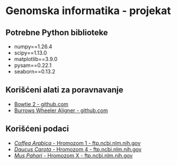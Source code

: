 # Genomska informatika - projekat

## Potrebne Python biblioteke
- numpy==1.26.4
- scipy==1.13.0
- matplotlib==3.9.0
- pysam==0.22.1
- seaborn==0.13.2

## Korišćeni alati za poravnavanje
- [Bowtie 2 - github.com](https://github.com/BenLangmead/bowtie2)
- [Burrows Wheeler Aligner - github.com](https://github.com/lh3/bwa)

## Korišćeni podaci
- [*Coffea Arabica* - Hromozom 1 - ftp.ncbi.nlm.nih.gov](https://ftp.ncbi.nlm.nih.gov/genomes/refseq/plant/Coffea_arabica/latest_assembly_versions/GCF_003713225.1_Cara_1.0/GCF_003713225.1_Cara_1.0_assembly_structure/Primary_Assembly/assembled_chromosomes/FASTA/chr1c.fna.gz)
- [*Daucus Carota* - Hromozom 4 - ftp.ncbi.nlm.nih.gov](https://ftp.ncbi.nlm.nih.gov/genomes/refseq/plant/Daucus_carota/latest_assembly_versions/GCF_001625215.2_DH1_v3.0/GCF_001625215.2_DH1_v3.0_assembly_structure/Primary_Assembly/assembled_chromosomes/FASTA/chr4.fna.gz)
- [*Mus Pahari* - Hromozom X - ftp.ncbi.nlm.nih.gov](https://ftp.ncbi.nlm.nih.gov/genomes/refseq/vertebrate_mammalian/Mus_pahari/latest_assembly_versions/GCF_900095145.1_PAHARI_EIJ_v1.1/GCF_900095145.1_PAHARI_EIJ_v1.1_assembly_structure/Primary_Assembly/assembled_chromosomes/FASTA/chrX.fna.gz)
